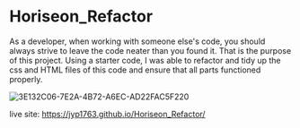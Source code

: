 # Horiseon_Refactor
As a developer, when working with someone else's code, you should always strive to leave the code neater than you found it. That is the purpose of this project.
Using a starter code, I was able to refactor and tidy up the css and HTML files of this code and ensure that all parts functioned properly. 

![3E132C06-7E2A-4B72-A6EC-AD22FAC5F220](https://user-images.githubusercontent.com/108202344/212437914-bda39fee-8531-4829-be67-74e06f697b17.jpeg)

live site:  https://jyp1763.github.io/Horiseon_Refactor/
